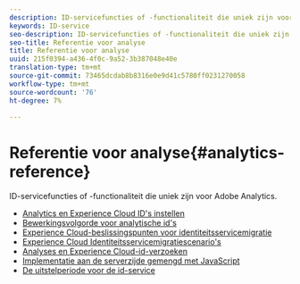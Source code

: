 ```yaml
---
description: ID-servicefuncties of -functionaliteit die uniek zijn voor Adobe Analytics.
keywords: ID-service
seo-description: ID-servicefuncties of -functionaliteit die uniek zijn voor Adobe Analytics.
seo-title: Referentie voor analyse
title: Referentie voor analyse
uuid: 215f0394-a436-4f0c-9a52-3b387048e40e
translation-type: tm+mt
source-git-commit: 73465dcdab8b8316e0e9d41c5780ff0231270058
workflow-type: tm+mt
source-wordcount: '76'
ht-degree: 7%

---
```



# Referentie voor analyse{#analytics-reference}

ID-servicefuncties of -functionaliteit die uniek zijn voor Adobe Analytics.

+ [Analytics en Experience Cloud ID&#39;s instellen](analytics-ids.md)
+ [Bewerkingsvolgorde voor analytische id&#39;s](analytics-order-of-operations.md)
+ [Experience Cloud-beslissingspunten voor identiteitsservicemigratie](migration-decisions.md)
+ [Experience Cloud Identiteitsservicemigratiescenario&#39;s](migration-scenarios.md)
+ [Analyses en Experience Cloud-id-verzoeken](legacy-analytics.md)
+ [Implementatie aan de serverzijde gemengd met JavaScript](server-side.md)
+ [De uitstelperiode voor de id-service](grace-period.md)
<!--+ [Data Collection CNAMEs and Cross-Domain Tracking](cname.md)-->
